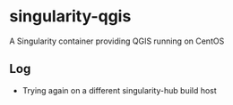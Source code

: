 # singularity-qgis

A Singularity container providing QGIS running on CentOS

## Log

* Trying again on a different singularity-hub build host
